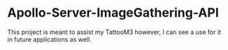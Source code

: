 # Apollo-Server-ImageGathering-API
This project is meant to assist my TattooM3 however, I can see a use for it in future applications as well.
